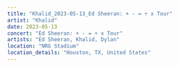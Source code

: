 ```yaml
---
title: "Khalid_2023-05-13_Ed Sheeran: + - = ÷ x Tour"
artist: "Khalid"
date: 2023-05-13
concert: "Ed Sheeran: + - = ÷ x Tour"
artists: "Ed Sheeran, Khalid, Dylan"
location: "NRG Stadium"
location_details: "Houston, TX, United States"
---
```

